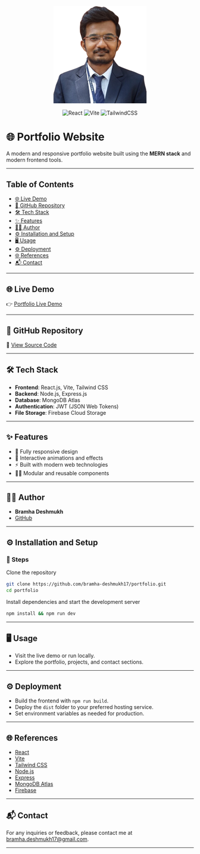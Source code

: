 <p align="center">
  <img src="public/me.png" alt="Portfolio Preview" width="250"/>
</p>

<p align="center">
  <img src="https://img.shields.io/badge/React-20232A?style=for-the-badge&logo=react&logoColor=61DAFB" alt="React" />
  <img src="https://img.shields.io/badge/Vite-646CFF?style=for-the-badge&logo=vite&logoColor=FFD62E" alt="Vite" />
  <img src="https://img.shields.io/badge/TailwindCSS-06B6D4?style=for-the-badge&logo=tailwindcss&logoColor=white" alt="TailwindCSS" />
</p>

# 🌐 Portfolio Website

A modern and responsive portfolio website built using the **MERN stack** and modern frontend tools.

---

## Table of Contents

- [🌐 Live Demo](#live-demo)
- [📂 GitHub Repository](#github-repository)
- [🛠️ Tech Stack](#tech-stack)
- [✨ Features](#features)
- [🧑‍💻 Author](#author)
- [⚙️ Installation and Setup](#installation-and-setup)
- [🖥️ Usage](#usage)
- [⚙️ Deployment](#deployment)
- [🌐 References](#references)
- [📬 Contact](#contact)

---

## <a id="live-demo"></a>🌐 Live Demo

👉 [Portfolio Live Demo](https://bramhadeshmukh.me/)

---

## <a id="github-repository"></a>📂 GitHub Repository

🔗 [View Source Code](https://github.com/bramha-deshmukh17/portfolio)

---

## <a id="tech-stack"></a>🛠️ Tech Stack

- **Frontend**: React.js, Vite, Tailwind CSS
- **Backend**: Node.js, Express.js
- **Database**: MongoDB Atlas
- **Authentication**: JWT (JSON Web Tokens)
- **File Storage**: Firebase Cloud Storage

---

## <a id="features"></a>✨ Features

- 📱 Fully responsive design
- 🎨 Interactive animations and effects
- ⚡ Built with modern web technologies
- 🧑‍💻 Modular and reusable components

---

## <a id="author"></a>🧑‍💻 Author

- **Bramha Deshmukh**
- [GitHub](https://github.com/bramha-deshmukh17)

---

## <a id="installation-and-setup"></a>⚙️ Installation and Setup

### 📝 Steps

Clone the repository

```bash
git clone https://github.com/bramha-deshmukh17/portfolio.git
cd portfolio
```

Install dependencies and start the development server

```bash
npm install && npm run dev
```

---

## <a id="usage"></a>🖥️ Usage

- Visit the live demo or run locally.
- Explore the portfolio, projects, and contact sections.

---

## <a id="deployment"></a>⚙️ Deployment

- Build the frontend with `npm run build`.
- Deploy the `dist` folder to your preferred hosting service.
- Set environment variables as needed for production.

---

## <a id="references"></a>🌐 References

- [React](https://react.dev/)
- [Vite](https://vitejs.dev/)
- [Tailwind CSS](https://tailwindcss.com/)
- [Node.js](https://nodejs.org/)
- [Express](https://expressjs.com/)
- [MongoDB Atlas](https://www.mongodb.com/cloud/atlas)
- [Firebase](https://firebase.google.com/)

---

## <a id="contact"></a>📬 Contact

For any inquiries or feedback, please contact me at [bramha.deshmukh17@gmail.com](mailto:bramha.deshmukh17@gmail.com).

---

